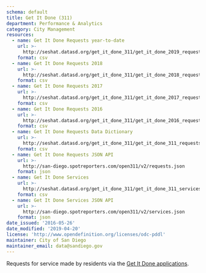 ```yaml
---
schema: default
title: Get It Done (311)
department: Performance & Analytics
category: City Management
resources:
  - name: Get It Done Requests year-to-date
    url: >-
      http://seshat.datasd.org/get_it_done_311/get_it_done_2019_requests_datasd.csv
    format: csv
  - name: Get It Done Requests 2018
    url: >-
      http://seshat.datasd.org/get_it_done_311/get_it_done_2018_requests_datasd.csv
    format: csv
  - name: Get It Done Requests 2017
    url: >-
      http://seshat.datasd.org/get_it_done_311/get_it_done_2017_requests_datasd.csv
    format: csv
  - name: Get It Done Requests 2016
    url: >-
      http://seshat.datasd.org/get_it_done_311/get_it_done_2016_requests_datasd.csv
    format: csv
  - name: Get It Done Requests Data Dictionary
    url: >-
      http://seshat.datasd.org/get_it_done_311/get_it_done_311_requests_dictionary_datasd.csv
    format: csv
  - name: Get It Done Requests JSON API
    url: >-
      http://san-diego.spotreporters.com/open311/v2/requests.json
    format: json
  - name: Get It Done Services
    url: >-
      http://seshat.datasd.org/get_it_done_311/get_it_done_311_services_datasd.csv
    format: csv
  - name: Get It Done Services JSON API
    url: >-
      http://san-diego.spotreporters.com/open311/v2/services.json
    format: json
date_issued: '2016-05-26'
date_modified: '2019-04-20'
license: 'http://www.opendefinition.org/licenses/odc-pddl'
maintainer: City of San Diego
maintainer_email: data@sandiego.gov
---
```

Requests for service made by residents via the
<a href="https://www.sandiego.gov/get-it-done" target="_blank" rel="noopener">
Get It Done applications</a>.
